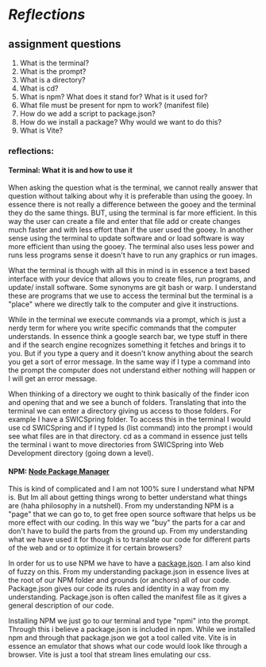 # **_Reflections_**

## **assignment questions**

1. What is the terminal?
2. What is the prompt?
3. What is a directory?
4. What is cd?
5. What is npm? What does it stand for? What is it used for?
6. What file must be present for npm to work? (manifest file)
7. How do we add a script to package.json?
8. How do we install a package? Why would we want to do this?
9. What is Vite?

### **reflections:**

#### Terminal: What it is and how to use it

When asking the question what is the terminal, we cannot really answer that question without talking about why it is preferable than using the gooey. In essence there is not really a difference between the gooey and the terminal they do the same things. BUT, using the terminal is far more efficient. In this way the user can create a file and enter that file add or create changes much faster and with less effort than if the user used the gooey. In another sense using the terminal to update software and or load software is way more efficient than using the gooey. The terminal also uses less power and runs less programs sense it doesn't have to run any graphics or run images.

What the terminal is though with all this in mind is in essence a text based interface with your device that allows you to create files, run programs, and update/ install software. Some synonyms are git bash or warp. I understand these are programs that we use to access the terminal but the terminal is a "place" where we directly talk to the computer and give it instructions.

While in the terminal we execute commands via a prompt, which is just a nerdy term for where you write specific commands that the computer understands. In essence think a google search bar, we type stuff in there and if the search engine recognizes something it fetches and brings it to you. But if you type a query and it doesn't know anything about the search you get a sort of error message. In the same way if I type a command into the prompt the computer does not understand either nothing will happen or I will get an error message.

When thinking of a directory we ought to think basically of the finder icon and opening that and we see a bunch of folders. Translating that into the terminal we can enter a directory giving us access to those folders. For example I have a SWICSpring folder. To access this in the terminal I would use cd SWICSpring and if I typed ls (list command) into the prompt i would see what files are in that directory. cd as a command in essence just tells the terminal i want to move directories from SWICSpring into Web Development directory (going down a level).

#### NPM: [Node Package Manager](https://www.youtube.com/watch?v=P3aKRdUyr0s)

This is kind of complicated and I am not 100% sure I understand what NPM is. But Im all about getting things wrong to better understand what things are (haha philosophy in a nutshell). From my understanding NPM is a "page" that we can go to, to get free open source software that helps us be more effect with our coding. In this way we "buy" the parts for a car and don't have to build the parts from the ground up. From my understanding what we have used it for though is to translate our code for different parts of the web and or to optimize it for certain browsers?

In order for us to use NPM we have to have a [package.json](https://www.youtube.com/watch?v=4xR2nV7MGfE). I am also kind of fuzzy on this. From my understanding package.json in essence lives at the root of our NPM folder and grounds (or anchors) all of our code. Package.json gives our code its rules and identity in a way from my understanding. Package.json is often called the manifest file as it gives a general description of our code.

Installing NPM we just go to our terminal and type "npmi" into the prompt. Through this i believe a package.json is included in npm. While we installed npm and through that package.json we got a tool called vite. Vite is in essence an emulator that shows what our code would look like through a browser. Vite is just a tool that stream lines emulating our css.
